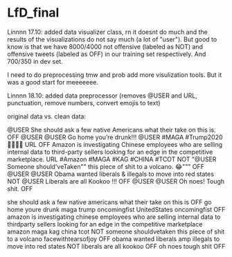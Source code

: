 # LfD_final

Linnnn 17.10: added data visualizer class, rn it doesnt do much and the results of the visualizations do not say much (a lot of "user"). But good to know is that we have 8000/4000 not offensive (labeled as NOT) and offensive tweets (labeled as OFF) in our training set respectively. And 700/350 in dev set.

I need to do preprocessing tmw and prob add more visulization tools. But it was a good start for meeeeeee.


Linnnn 18.10: added data preprocessor (removes @USER and URL, punctuation, remove numbers, convert emojis to text)

original data vs. clean data:

@USER She should ask a few native Americans what their take on this is.	OFF
@USER @USER Go home you’re drunk!!! @USER #MAGA #Trump2020 👊🇺🇸👊 URL	OFF
Amazon is investigating Chinese employees who are selling internal data to third-party sellers looking for an edge in the competitive marketplace. URL #Amazon #MAGA #KAG #CHINA #TCOT	NOT
"@USER Someone should'veTaken"" this piece of shit to a volcano. 😂"""	OFF
@USER @USER Obama wanted liberals &amp; illegals to move into red states	NOT
@USER Liberals are all Kookoo !!!	OFF
@USER @USER Oh noes! Tough shit.	OFF


she should ask a few native americans what their take on this is	OFF
go home youre drunk maga trump oncomingfist UnitedStates oncomingfist	OFF
amazon is investigating chinese employees who are selling internal data to thirdparty sellers looking for an edge in the competitive marketplace amazon maga kag china tcot	NOT
someone shouldvetaken this piece of shit to a volcano facewithtearsofjoy	OFF
obama wanted liberals amp illegals to move into red states	NOT
liberals are all kookoo	OFF
oh noes tough shit	OFF

